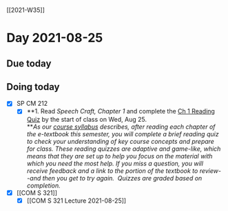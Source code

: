
[[2021-W35]]

# Day 2021-08-25 

## Due today


## Doing today

- [x] SP CM 212
	- [x] **1. Read _Speech Craft, Chapter 1_ and complete the [Ch 1 Reading Quiz](https://canvas.iastate.edu/courses/84042/modules/495984 "[WEEK 1] Informative Unit: course introductions & building confidence, Aug 23-27") by the start of class on Wed, Aug 25.  
 		 **_As our [course syllabus](https://canvas.iastate.edu/courses/84042/pages/spcm-212-syllabus "SpCm 212 Syllabus") describes, after reading each chapter of the e-textbook this semester, you will complete a brief reading quiz to check your understanding of key course concepts and prepare for class. These reading quizzes are adaptive and game-like, which means that they are set up to help you focus on the material with which you need the most help. If you miss a question, you will receive feedback and a link to the portion of the textbook to review--and then you get to try again.  Quizzes are graded based on completion._
  
- [x] [[COM S 321]] 
	- [x] [[COM S 321 Lecture 2021-08-25]]